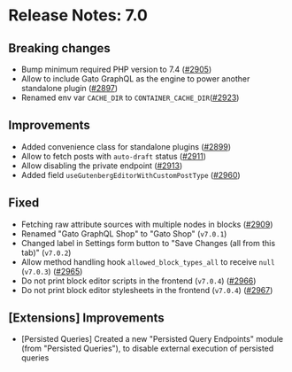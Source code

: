 # Release Notes: 7.0

## Breaking changes

- Bump minimum required PHP version to 7.4 ([#2905](https://github.com/GatoGraphQL/GatoGraphQL/pull/2905))
- Allow to include Gato GraphQL as the engine to power another standalone plugin ([#2897](https://github.com/GatoGraphQL/GatoGraphQL/pull/2897))
- Renamed env var `CACHE_DIR` to `CONTAINER_CACHE_DIR`([#2923](https://github.com/GatoGraphQL/GatoGraphQL/pull/2923))

## Improvements

- Added convenience class for standalone plugins ([#2899](https://github.com/GatoGraphQL/GatoGraphQL/pull/2899))
- Allow to fetch posts with `auto-draft` status ([#2911](https://github.com/GatoGraphQL/GatoGraphQL/pull/2911))
- Allow disabling the private endpoint ([#2913](https://github.com/GatoGraphQL/GatoGraphQL/pull/2913))
- Added field `useGutenbergEditorWithCustomPostType` ([#2960](https://github.com/GatoGraphQL/GatoGraphQL/pull/2960))

## Fixed

- Fetching raw attribute sources with multiple nodes in blocks ([#2909](https://github.com/GatoGraphQL/GatoGraphQL/pull/2909))
- Renamed "Gato GraphQL Shop" to "Gato Shop" (`v7.0.1`)
- Changed label in Settings form button to "Save Changes (all from this tab)" (`v7.0.2`)
- Allow method handling hook `allowed_block_types_all` to receive `null` (`v7.0.3`) ([#2965](https://github.com/GatoGraphQL/GatoGraphQL/pull/2965))
- Do not print block editor scripts in the frontend (`v7.0.4`) ([#2966](https://github.com/GatoGraphQL/GatoGraphQL/pull/2966))
- Do not print block editor stylesheets in the frontend (`v7.0.4`) ([#2967](https://github.com/GatoGraphQL/GatoGraphQL/pull/2967))

## [Extensions] Improvements

- [Persisted Queries] Created a new "Persisted Query Endpoints" module (from "Persisted Queries"), to disable external execution of persisted queries
